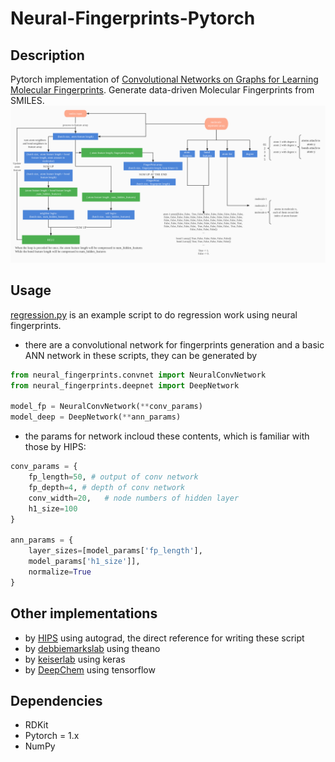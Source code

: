 # Neural-Fingerprints-Pytorch

## Description
Pytorch implementation of [Convolutional Networks on Graphs for Learning Molecular Fingerprints][NGF-paper]. Generate data-driven Molecular Fingerprints from SMILES.
<img src="./assets/neural_fingerprints.jpg"/>

## Usage
[regression.py](regression.py) is an example script to do regression work using neural fingerprints.
+ there are a convolutional network for fingerprints generation and a basic ANN network in these scripts, they can be generated by
  
```python
from neural_fingerprints.convnet import NeuralConvNetwork
from neural_fingerprints.deepnet import DeepNetwork

model_fp = NeuralConvNetwork(**conv_params)
model_deep = DeepNetwork(**ann_params)

```
+ the params for network incloud these contents, which is familiar with those by HIPS:
```python
conv_params = {
    fp_length=50, # output of conv network
    fp_depth=4, # depth of conv network
    conv_width=20,   # node numbers of hidden layer
    h1_size=100
}

ann_params = {
    layer_sizes=[model_params['fp_length'], 
    model_params['h1_size']],
    normalize=True
}
```


## Other implementations
 - by [HIPS][1] using autograd, the direct reference for writing these script
 - by [debbiemarkslab][2] using theano
 - by [keiserlab][3] using keras
 - by [DeepChem][4] using tensorflow

## Dependencies
- RDKit
- Pytorch = 1.x
- NumPy


[NGF-paper]: https://arxiv.org/abs/1509.09292
[1]: https://github.com/HIPS/neural-fingerprint
[2]: https://github.com/debbiemarkslab/neural-fingerprint-theano
[3]: https://github.com/keiserlab/keras-neural-graph-fingerprint
[4]: https://github.com/deepchem/deepchem